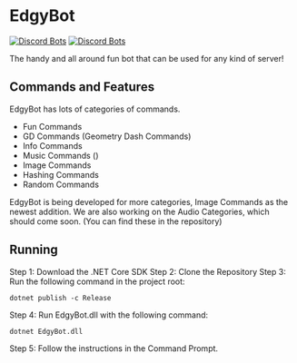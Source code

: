# EdgyBot
[![Discord Bots](https://discordbots.org/api/widget/status/373163613390897163.svg)](https://discordbots.org/bot/373163613390897163)
[![Discord Bots](https://discordbots.org/api/widget/servers/373163613390897163.svg)](https://discordbots.org/bot/373163613390897163)

The handy and all around fun bot that can be used for any kind of server!

 ## Commands and Features
 
 EdgyBot has lots of categories of commands.

* Fun Commands
* GD Commands (Geometry Dash Commands)
* Info Commands
* Music Commands ()
* Image Commands
* Hashing Commands
* Random Commands

EdgyBot is being developed for more categories, Image Commands as the newest addition.
We are also working on the Audio Categories, which should come soon. (You can find these in the repository)

## Running

 Step 1: Download the .NET Core SDK
 Step 2: Clone the Repository
 Step 3: Run the following command in the project root:
```batch
dotnet publish -c Release
```
Step 4: Run EdgyBot.dll with the following command:
```batch
dotnet EdgyBot.dll
```
Step 5: Follow the instructions in the Command Prompt. 